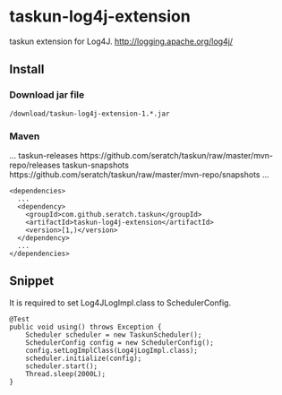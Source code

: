 # taskun-log4j-extension

taskun extension for Log4J.
http://logging.apache.org/log4j/

## Install

### Download jar file

    /download/taskun-log4j-extension-1.*.jar

### Maven

   <repositories>
      ...
      <repository>
        <id>taskun-releases</id>
        <url>https://github.com/seratch/taskun/raw/master/mvn-repo/releases</url>
      </repository>
      <repository>
        <id>taskun-snapshots</id>
        <url>https://github.com/seratch/taskun/raw/master/mvn-repo/snapshots</url>
      </repository>
      ...
    </repositories>

    <dependencies>
      ...
      <dependency>
        <groupId>com.github.seratch.taskun</groupId>
        <artifactId>taskun-log4j-extension</artifactId>
        <version>[1,)</version>
      </dependency>
      ...
    </dependencies>

## Snippet

It is required to set Log4JLogImpl.class to SchedulerConfig.

    @Test
    public void using() throws Exception {
        Scheduler scheduler = new TaskunScheduler();
        SchedulerConfig config = new SchedulerConfig();
        config.setLogImplClass(Log4jLogImpl.class);
        scheduler.initialize(config);
        scheduler.start();
        Thread.sleep(2000L);
    }


